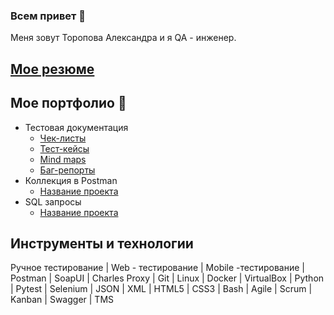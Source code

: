 ### Всем привет 👋
Меня зовут Торопова Александра и я QA - инженер. 

## [Мое резюме](https://drive.google.com/file/d/1_AHPvpmBrqK4YdQVMfR2QfKFyKLPN8n5/view?usp=sharing)

## Мое портфолио 	:dizzy:

* Тестовая документация
  - [Чек-листы]()
  - [Тест-кейсы]()
  - [Mind maps]()
  - [Баг-репорты]()
* Коллекция в Postman
  - [Название проекта]()
* SQL запросы
  - [Название проекта]()

## Инструменты и технологии

Ручное тестирование | Web - тестирование | Mobile -тестирование | Postman | SoapUI |
Charles Proxy | Git | Linux | Docker | VirtualBox | Python |
Pytest | Selenium | JSON | XML | HTML5 | CSS3 |
Bash | Agile | Scrum | Kanban | Swagger | TMS

<!--
**AlexandraToro/AlexandraToro** is a ✨ _special_ ✨ repository because its `README.md` (this file) appears on your GitHub profile.

Here are some ideas to get you started:

- 🔭 I’m currently working on ...
- 🌱 I’m currently learning ...
- 👯 I’m looking to collaborate on ...
- 🤔 I’m looking for help with ...
- 💬 Ask me about ...
- 📫 How to reach me: ...
- 😄 Pronouns: ...
- ⚡ Fun fact: ...
-->
